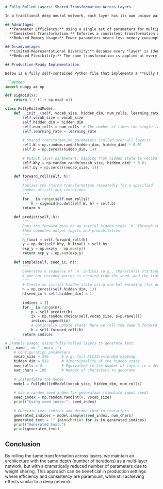 ```markdown
# Fully Rolled Layers: Shared Transformation Across Layers

In a traditional deep neural network, each layer has its own unique parameters that enable the model to capture different levels of feature abstraction. An alternative design is to *roll* all layers—using the same set of parameters across all layers. This weight‑sharing or "rolled" architecture applies a single transformation repeatedly to simulate a deep stack.

## Advantages
- **Parameter Efficiency:** Using a single set of parameters for multiple layers reduces the overall parameter count.
- **Consistent Transformation:** Enforces a consistent transformation at every stage, which may enhance generalization.
- **Reduced Memory Usage:** Fewer parameters means less memory consumption during training and inference.

## Disadvantages
- **Limited Representational Diversity:** Because every "layer" is identical, the model may not capture a wide diversity of features as well as a truly deep network.
- **Reduced Flexibility:** The same transformation is applied at every iteration, which might hinder its ability to model very complex relationships.

## Production‑Ready Implementation

Below is a fully self‑contained Python file that implements a **Fully Rolled Model**. The model uses a single transformation (with a weight matrix and bias) that is applied multiple times—i.e. "rolled out" across the same number of layers that a traditional deep network would employ. The code includes functions for forward propagation, prediction, sampling text, and an example usage.

```python
import numpy as np

def sigmoid(x):
    return 1 / (1 + np.exp(-x))

class FullyRolledModel:
    def __init__(self, vocab_size, hidden_dim, num_rolls, learning_rate=0.001):
        self.vocab_size = vocab_size
        self.hidden_dim = hidden_dim
        self.num_rolls = num_rolls  # The number of times the single layer is rolled out
        self.learning_rate = learning_rate
        
        # Shared transformation parameters (rolled over all layers)
        self.W = np.random.randn(hidden_dim, hidden_dim) * 0.01
        self.b = np.zeros((hidden_dim, 1))
        
        # Output layer parameters: mapping from hidden state to vocabulary logits
        self.Why = np.random.randn(vocab_size, hidden_dim) * 0.01
        self.by = np.zeros((vocab_size, 1))
    
    def forward_roll(self, h):
        """
        Applies the shared transformation repeatedly for a specified
        number of roll-out iterations.
        """
        for _ in range(self.num_rolls):
            h = sigmoid(np.dot(self.W, h) + self.b)
        return h
    
    def predict(self, h):
        """
        Runs the forward pass on an initial hidden state `h` through the rolled layer,
        then computes output logits and probabilities.
        """
        h_final = self.forward_roll(h)
        y = np.dot(self.Why, h_final) + self.by
        exp_y = np.exp(y - np.max(y))
        return exp_y / np.sum(exp_y)
    
    def sample(self, seed_ix, n):
        """
        Generates a sequence of `n` indices (e.g., characters) starting from a seed index.
        A one-hot encoded vector is created from the seed, and the transformation is rolled out.
        """
        # Create an initial hidden state using one-hot encoding (for demonstration)
        h = np.zeros((self.hidden_dim, 1))
        h[seed_ix % self.hidden_dim] = 1
        
        indices = []
        for _ in range(n):
            p = self.predict(h)
            ix = np.random.choice(self.vocab_size, p=p.ravel())
            indices.append(ix)
            # Optionally update state: here we roll the same h forward
            h = self.forward_roll(h)
        return indices

# Example usage: using fully rolled layers to generate text.
if __name__ == "__main__":
    # Configuration parameters
    vocab_size = 256      # e.g. full ASCII/extended mapping
    hidden_dim = 512      # Dimensionality of the hidden state
    num_rolls = 4         # Equivalent to the number of layers in a deep network
    num_chars = 100       # Number of characters to generate
    
    # Instantiate the model
    model = FullyRolledModel(vocab_size, hidden_dim, num_rolls)
    
    # Use a random seed index for generation (simulate input seed)
    seed_index = np.random.randint(0, vocab_size)
    print("Using seed index:", seed_index)
    
    # Generate text indices and decode them to characters
    generated_indices = model.sample(seed_index, num_chars)
    generated_text = "".join(chr(ix) for ix in generated_indices)
    print("Generated text:")
    print(generated_text)
```

## Conclusion

By rolling the same transformation across layers, we maintain an architecture with the same depth (number of iterations) as a multi‑layer network, but with a dramatically reduced number of parameters due to weight sharing. This approach can be beneficial in production settings where efficiency and consistency are paramount, while still achieving effects similar to a deep network.
```` ▋
